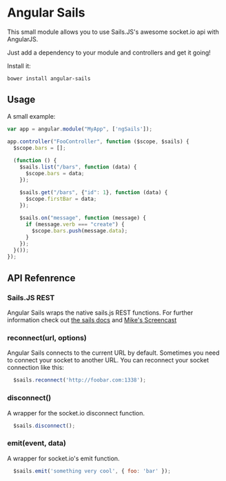 Angular Sails
=============

This small module allows you to use Sails.JS's awesome socket.io api with AngularJS.

Just add a dependency to your module and controllers and get it going!

Install it:

```shell
bower install angular-sails
```

Usage
-----

A small example:

```javascript
var app = angular.module("MyApp", ['ngSails']);

app.controller("FooController", function ($scope, $sails) {
  $scope.bars = [];
  
  (function () {
    $sails.list("/bars", function (data) {
      $scope.bars = data;
    });

    $sails.get("/bars", {"id": 1}, function (data) {
      $scope.firstBar = data;
    });
    
    $sails.on("message", function (message) {
      if (message.verb === "create") {
        $scope.bars.push(message.data);
      }
    });
  }());
});
```

API Refenrence
--------------

### Sails.JS REST ###
Angular Sails wraps the native sails.js REST functions. For further information check out [the sails docs](http://sailsjs.org/#!documentation/sockets) and [Mike's Screencast](http://www.youtube.com/watch?v=GK-tFvpIR7c)

### reconnect(url, options) ###
Angular Sails connects to the current URL by default. Sometimes you need to connect your socket to another URL.
You can reconnect your socket connection like this:
```javascript
  $sails.reconnect('http://foobar.com:1338');
```

### disconnect() ###
A wrapper for the socket.io disconnect function.
```javascript
  $sails.disconnect();
```

### emit(event, data) ###
A wrapper for socket.io's emit function.
```javascript
  $sails.emit('something very cool', { foo: 'bar' });
```
